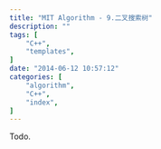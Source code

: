 ```yaml
---
title: "MIT Algorithm - 9.二叉搜索树"
description: ""
tags: [
    "C++",
    "templates",
]
date: "2014-06-12 10:57:12"
categories: [
    "algorithm",
    "C++",
    "index",
]
---
```


Todo.
